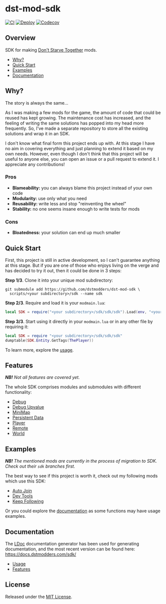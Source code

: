 # dst-mod-sdk

[![CI](https://img.shields.io/github/workflow/status/dstmodders/dst-mod-sdk/CI?label=ci)](https://github.com/dstmodders/dst-mod-sdk/actions/workflows/ci.yml)
[![Deploy](https://img.shields.io/github/workflow/status/dstmodders/dst-mod-sdk/Deploy?label=deploy)](https://github.com/dstmodders/dst-mod-sdk/actions/workflows/deploy.yml)
[![Codecov](https://img.shields.io/codecov/c/github/dstmodders/dst-mod-sdk.svg)](https://codecov.io/gh/dstmodders/dst-mod-sdk)

## Overview

SDK for making [Don't Starve Together][] mods.

- [Why?](#why)
- [Quick Start](#quick-start)
- [Examples](#examples)
- [Documentation](#documentation)

## Why?

The story is always the same...

As I was making a few mods for the game, the amount of code that could be reused
has kept growing. The maintenance cost has increased, and the feeling of writing
the same solutions has popped into my head more frequently. So, I've made a
separate repository to store all the existing solutions and wrap it in an SDK.

I don't know what final form this project ends up with. At this stage I have no
aim in covering everything and just planning to extend it based on my own needs.
However, even though I don't think that this project will be useful to anyone
else, you can open an issue or a pull request to extend it. I appreciate any
contributions!

### Pros

- **Blameability:** you can always blame this project instead of your own code
- **Modularity:** use only what you need
- **Reusability:** write less and stop "reinventing the wheel"
- **Stability:** no one seems insane enough to write tests for mods

### Cons

- **Bloatedness:** your solution can end up much smaller

## Quick Start

First, this project is still in active development, so I can't guarantee
anything at this stage. But if you are one of those who enjoys living on the
verge and has decided to try it out, then it could be done in 3 steps:

**Step 1/3**. Clone it into your unique mod subdirectory:

```shell script
git submodule add https://github.com/dstmodders/dst-mod-sdk \
  scripts/<your subdirectory>/sdk --name sdk
```

**Step 2/3**. Require and load it is your `modmain.lua`:

```lua
local SDK = require("<your subdirectory>/sdk/sdk/sdk").Load(env, "<your subdirectory>/sdk")
```

**Step 3/3**. Start using it directly in your `modmain.lua` or in any other file
by requiring it:

```lua
local SDK = require "<your subdirectory>/sdk/sdk/sdk"
dumptable(SDK.Entity.GetTags(ThePlayer))
```

To learn more, explore the [usage][].

## Features

_**NB!** Not all features are covered yet._

The whole SDK comprises modules and submodules with different functionality:

- [Debug](readme/02-features.md#debug)
- [Debug Upvalue](readme/02-features.md#debug-upvalue)
- [MiniMap](readme/02-features.md#minimap)
- [Persistent Data](readme/02-features.md#persistent-data)
- [Player](readme/02-features.md#player)
- [Remote](readme/02-features.md#remote)
- [World](readme/02-features.md#world)

## Examples

_**NB!** The mentioned mods are currently in the process of migration to SDK.
Check out their `sdk` branches first._

The best way to see if this project is worth it, check out my following mods
which use this SDK:

- [Auto Join][]
- [Dev Tools][]
- [Keep Following][]

Or you could explore the [documentation][] as some functions may have usage
examples.

## Documentation

The [LDoc][] documentation generator has been used for generating documentation,
and the most recent version can be found here:
https://docs.dstmodders.com/sdk/

- [Usage][]
- [Features][]

## License

Released under the [MIT License](https://opensource.org/licenses/MIT).

[auto join]: https://github.com/dstmodders/dst-mod-auto-join
[dev tools]: https://github.com/dstmodders/dst-mod-dev-tools
[documentation]: https://docs.dstmodders.com/sdk/
[don't starve together]: https://www.klei.com/games/dont-starve-together
[features]: readme/02-features.md
[keep following]: https://github.com/dstmodders/dst-mod-keep-following
[ldoc]: https://stevedonovan.github.io/ldoc/
[trello]: https://trello.com/
[usage]: readme/01-usage.md
